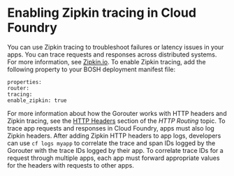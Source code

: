# Enabling Zipkin tracing in Cloud Foundry
You can use Zipkin tracing to troubleshoot failures or latency issues in your apps. You can trace requests and responses
across distributed systems. For more information, see [Zipkin.io](http://zipkin.io/).
To enable Zipkin tracing, add the following property to your BOSH deployment manifest file:
```
properties:
router:
tracing:
enable_zipkin: true
```
For more information about how the Gorouter works with HTTP headers and Zipkin tracing, see the [HTTP Headers](https://docs.cloudfoundry.org/concepts/http-routing.html#http-headers) section of the *HTTP Routing* topic.
To trace app requests and responses in Cloud Foundry, apps must also log Zipkin headers.
After adding Zipkin HTTP headers to app logs, developers can use `cf logs myapp` to correlate the trace and span IDs logged by the Gorouter with the trace IDs logged by their app. To correlate trace IDs for a request through multiple apps, each app must forward appropriate values for the headers with requests to other apps.